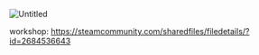 ![Untitled](https://github.com/user-attachments/assets/1a7d10ca-c1b8-4bda-807f-15032258bc2a)


workshop: https://steamcommunity.com/sharedfiles/filedetails/?id=2684536643
